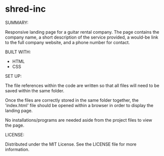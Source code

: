 # shred-inc

SUMMARY:

Responsive landing page for a guitar rental company. The page contains the company name, a short description of the service provided, a would-be link to the full company website, and a phone number for contact.

BUILT WITH:
- HTML
- CSS

SET UP:

The file references within the code are written so that all files will need to be saved within the same folder.

Once the files are correctly stored in the same folder together, the 'index.html' file should be opened within a browser in order to display the landing page.

No installations/programs are needed aside from the project files to view the page.

LICENSE:

Distributed under the MIT License. See the LICENSE file for more information.
